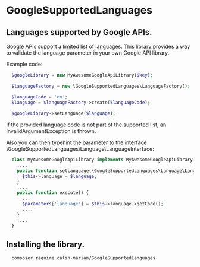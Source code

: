 # GoogleSupportedLanguages

## Languages supported by Google APIs.

Google APIs support a [limited list of languages](https://developers.google.com/maps/faq#languagesupport). This library provides a way to validate the language parameter in your own Google API library.

Example code:
```php
  $googleLibrary = new MyAwesomeGoogleApiLibrary($key);
  
  $languageFactory = new \GoogleSupportedLanguages\LanguageFactory();

  $languageCode = 'en';
  $language = $languageFactory->create($languageCode);
  
  $googleLibrary->setLanguage($language);
```

If the provided language code is not part of the supported list, an InvalidArgumentException is thrown.

Also you can then typehint the parameter to the interface \GoogleSupportedLanguages\Language\LanguageInterface:
```php
  class MyAwesomeGoogleApiLibrary implements MyAwesomeGoogleApiLibraryInterface;
    ....
    public function setLanguage(\GoogleSupportedLanguages\Language\LanguageInterface $language){
      $this->language = $language;
    }
    ....
    public function execute() {
      ...
      $parameters['language'] = $this->language->getCode();
      ....
    }
    ....
  }
```

## Installing the library.
```shell
  composer require calin-marian/GoogleSupportedLanguages
```
